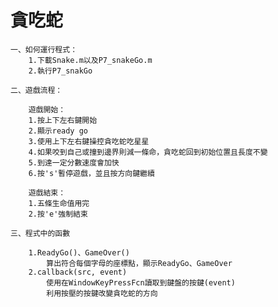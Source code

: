 # 貪吃蛇

    一、如何運行程式：
        1.下載Snake.m以及P7_snakeGo.m
        2.執行P7_snakGo
        
    二、遊戲流程：
    
        遊戲開始：
        1.按上下左右鍵開始
        2.顯示ready go
        3.使用上下左右鍵操控貪吃蛇吃星星
        4.如果咬到自己或撞到邊界則減一條命，貪吃蛇回到初始位置且長度不變
        5.到達一定分數速度會加快
        6.按's'暫停遊戲，並且按方向鍵繼續
        
        遊戲結束：
        1.五條生命值用完
        2.按'e'強制結束
        
    三、程式中的函數
    
        1.ReadyGo()、GameOver()
            算出符合每個字母的座標點，顯示ReadyGo、GameOver
        2.callback(src, event)
            使用在WindowKeyPressFcn讀取到鍵盤的按鍵(event)
            利用按壓的按鍵改變貪吃蛇的方向
            
        
        
        
